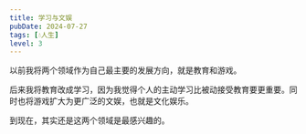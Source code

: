 ```yaml
---
title: 学习与文娱
pubDate: 2024-07-27
tags: [💧人生]
level: 3
---
```


以前我将两个领域作为自己最主要的发展方向，就是教育和游戏。

后来我将教育改成学习，因为我觉得个人的主动学习比被动接受教育要更重要。同时也将游戏扩大为更广泛的文娱，也就是文化娱乐。

到现在，其实还是这两个领域是最感兴趣的。
